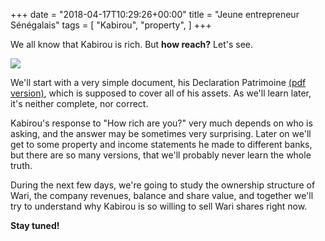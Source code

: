 +++
date = "2018-04-17T10:29:26+00:00"
title = "Jeune entrepreneur Sénégalais"
tags = [
    "Kabirou",
    "property",
]
+++

We all know that Kabirou is rich. But **how reach?** Let's see.

<!--more-->

<div class="container" style="width:auto">
  <a target="blank" href="https://res.cloudinary.com/vincentstradic/image/upload/v1523983420/DECLARATION_PATRIMOINE_bholox.jpg">
    <img src="https://res.cloudinary.com/vincentstradic/image/upload/v1523983420/DECLARATION_PATRIMOINE_bholox.jpg" style="max-width:100%">
  </a>
</div>

We'll start with a very simple document, his Declaration Patrimoine [(pdf version)](https://res.cloudinary.com/vincentstradic/image/upload/v1523977187/DECLARATION_PATRIMOINE_rawizo.pdf), which is supposed to  cover all of his assets. As we'll learn later, it's neither complete, nor correct.

Kabirou's response to "How rich are you?" very much depends on who is asking, and the answer may be sometimes very surprising. Later on we'll get to some property and income statements he made to different banks, but there are so many versions, that we'll probably never learn the whole truth.

During the next few days, we're going to study the ownership structure of Wari, the company revenues, balance and share value, and together we'll try to understand why Kabirou is so willing to sell Wari shares right now.

**Stay tuned!**
